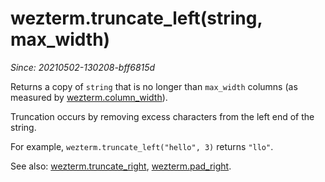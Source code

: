 # wezterm.truncate_left(string, max_width)

*Since: 20210502-130208-bff6815d*

Returns a copy of `string` that is no longer than `max_width` columns
(as measured by [wezterm.column_width](column_width.md)).

Truncation occurs by removing excess characters from the left
end of the string.

For example, `wezterm.truncate_left("hello", 3)` returns `"llo"`.

See also: [wezterm.truncate_right](truncate_right.md), [wezterm.pad_right](pad_right.md).

